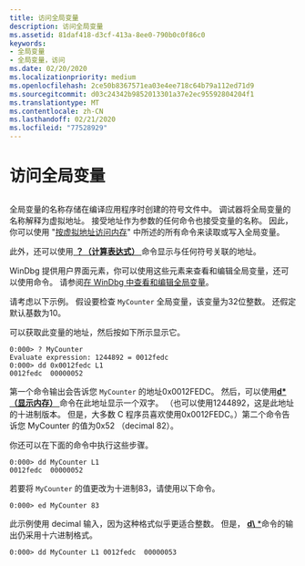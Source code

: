 ```yaml
---
title: 访问全局变量
description: 访问全局变量
ms.assetid: 81daf418-d3cf-413a-8ee0-790b0c0f86c0
keywords:
- 全局变量
- 全局变量，访问
ms.date: 02/20/2020
ms.localizationpriority: medium
ms.openlocfilehash: 2ce50b8367571ea03e4ee718c64b79a112ed71d9
ms.sourcegitcommit: d03c24342b9852013301a37e2ec95592804204f1
ms.translationtype: MT
ms.contentlocale: zh-CN
ms.lasthandoff: 02/21/2020
ms.locfileid: "77528929"
---
```

# <a name="accessing-global-variables"></a>访问全局变量


## <span id="ddk_debugging_bios_code_dbg"></span><span id="DDK_DEBUGGING_BIOS_CODE_DBG"></span>


全局变量的名称存储在编译应用程序时创建的符号文件中。 调试器将全局变量的名称解释为虚拟地址。 接受地址作为参数的任何命令也接受变量的名称。 因此，你可以使用 "[按虚拟地址访问内存](accessing-memory-by-virtual-address.md)" 中所述的所有命令来读取或写入全局变量。

此外，还可以使用[ **？（计算表达式）** ](---evaluate-expression-.md)命令显示与任何符号关联的地址。

WinDbg 提供用户界面元素，你可以使用这些元素来查看和编辑全局变量，还可以使用命令。 请参阅[在 WinDbg 中查看和编辑全局变量](viewing-and-editing-global-variables-in-windbg.md)。

请考虑以下示例。 假设要检查 `MyCounter` 全局变量，该变量为32位整数。 还假定默认基数为10。

可以获取此变量的地址，然后按如下所示显示它。

```dbgcmd
0:000> ? MyCounter 
Evaluate expression: 1244892 = 0012fedc
0:000> dd 0x0012fedc L1 
0012fedc  00000052
```

第一个命令输出会告诉您 `MyCounter` 的地址0x0012FEDC。 然后，可以使用[**d\* （显示内存）** ](d--da--db--dc--dd--dd--df--dp--dq--du--dw--dw--dyb--dyd--display-memor.md)命令在此地址显示一个双字。 （也可以使用1244892，这是此地址的十进制版本。 但是，大多数 C 程序员喜欢使用0x0012FEDC。）第二个命令告诉您 MyCounter 的值为0x52 （decimal 82）。

你还可以在下面的命令中执行这些步骤。

```dbgcmd
0:000> dd MyCounter L1 
0012fedc  00000052
```

若要将 `MyCounter` 的值更改为十进制83，请使用以下命令。

```dbgcmd
0:000> ed MyCounter 83 
```

此示例使用 decimal 输入，因为这种格式似乎更适合整数。 但是， [ **d\\** *](d--da--db--dc--dd--dd--df--dp--dq--du--dw--dw--dyb--dyd--display-memor.md)命令的输出仍采用十六进制格式。

```dbgcmd
0:000> dd MyCounter L1 0012fedc  00000053
```

 

 





